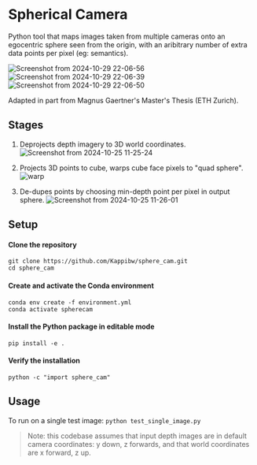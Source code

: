 # Spherical Camera
Python tool that maps images taken from multiple cameras onto an egocentric sphere seen from the origin, with an aribitrary number of extra data points per pixel (eg: semantics).

![Screenshot from 2024-10-29 22-06-56](https://github.com/user-attachments/assets/281324db-0ca1-41bf-b109-e0f8f2ce1c0f)
![Screenshot from 2024-10-29 22-06-39](https://github.com/user-attachments/assets/406b24c7-e7d3-41cf-8b2f-75a78946a5ae)
![Screenshot from 2024-10-29 22-06-50](https://github.com/user-attachments/assets/979fdcf6-44ea-443e-a6d9-d15a8a36307b)

Adapted in part from Magnus Gaertner's Master's Thesis (ETH Zurich).

## Stages
1. Deprojects depth imagery to 3D world coordinates.
![Screenshot from 2024-10-25 11-25-24](https://github.com/user-attachments/assets/9cd61c81-7458-455c-a739-f9552ca5dce4)

2. Projects 3D points to cube, warps cube face pixels to "quad sphere".
![warp](https://github.com/user-attachments/assets/94bc2173-96c9-4575-a3c9-6f3b9157f480)

3. De-dupes points by choosing min-depth point per pixel in output sphere.
![Screenshot from 2024-10-25 11-26-01](https://github.com/user-attachments/assets/68aa0d99-dfc9-4f20-bc45-3040ab81e3f8)

## Setup
#### Clone the repository

```
git clone https://github.com/Kappibw/sphere_cam.git
cd sphere_cam
```

#### Create and activate the Conda environment
```
conda env create -f environment.yml
conda activate spherecam
```

#### Install the Python package in editable mode
```
pip install -e .
```

#### Verify the installation
```
python -c "import sphere_cam"
```


## Usage
To run on a single test image:
`python test_single_image.py`

> Note: this codebase assumes that input depth images are in default camera coordinates: y down, z forwards, and that world coordinates are x forward, z up.
